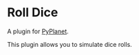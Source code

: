 # Roll Dice

A plugin for [PyPlanet](https://pypla.net/).

This plugin allows you to simulate dice rolls.
